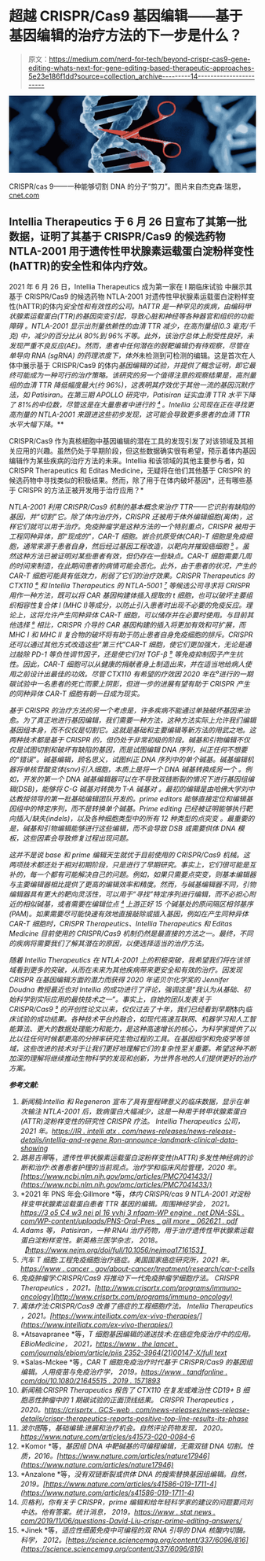 # 超越 CRISPR/Cas9 基因编辑——基于基因编辑的治疗方法的下一步是什么？

> 原文：<https://medium.com/nerd-for-tech/beyond-crispr-cas9-gene-editing-whats-next-for-gene-editing-based-therapeutic-approaches-5e23e186f1dd?source=collection_archive---------14----------------------->

![](img/b4135c68294973b6229867bc9c055b20.png)

CRISPR/cas 9——一种能够切割 DNA 的分子“剪刀”。图片来自杰克森·瑞恩，[cnet.com](https://www.cnet.com/news/crispr-gene-editing-explained-what-is-it-and-how-does-it-work-genetic-engineering/)

## Intellia Therapeutics 于 6 月 26 日宣布了其第一批数据，证明了其基于 CRISPR/Cas9 的候选药物 NTLA-2001 用于遗传性甲状腺素运载蛋白淀粉样变性(hATTR)的安全性和体内疗效。

2021 年 6 月 26 日，Intellia Therapeutics 成为第一家在 I 期临床试验 [](https://ir.intelliatx.com/news-releases/news-release-details/intellia-and-regeneron-announce-landmark-clinical-data-showing) 中展示其基于 CRISPR/Cas9 的候选药物 NTLA-2001 对遗传性甲状腺素运载蛋白淀粉样变性(hATTR)的体内*安全性和有效性的公司。hATTR 是一种罕见的疾病，由编码甲状腺素运载蛋白(TTR)的基因突变引起，导致心脏和神经等各种器官和组织的功能障碍 [](https://www.ncbi.nlm.nih.gov/pmc/articles/PMC7041433/) 。NTLA-2001 显示出剂量依赖性的血清 TTR 减少，在高剂量组(0.3 毫克/千克) [](https://3o5c4w3neipl16yvhj3nfqam-wpengine.netdna-ssl.com/wp-content/uploads/PNS-Oral-Pres_Gillmore_062621.pdf) 中，减少的百分比从 80%到 96%不等。此外，该治疗总体上耐受性良好，未发现严重不良反应(AE)。然而，患者中任何潜在的脱靶编辑仍有待观察，尽管在单导向 RNA (sgRNA) [](https://3o5c4w3neipl16yvhj3nfqam-wpengine.netdna-ssl.com/wp-content/uploads/PNS-Oral-Pres_Gillmore_062621.pdf)的药理浓度下，体外*未检测到可检测的编辑。这是首次在人体中展示基于 CRISPR/Cas9 的体内*基因编辑的试验，并提供了概念证明，即它最终可能成为一种可行的治疗策略。该研究的另一个值得注意的观察结果是，高剂量组的血清 TTR 降低幅度最大(约 96%)，这表明其疗效优于其他一流的基因沉默疗法，如 Patisiran。在第三期 APOLLO 研究中，Patisiran 证实血清 TTR 水平下降了 81%的中位数，尽管这是在大量患者中进行的 [⁴](https://www.nejm.org/doi/full/10.1056/nejmoa1716153) 。Intellia 公司现在正在寻找更高剂量的 NTLA-2001 来跟进这些初步发现，这可能会导致更多患者的血清 TTR 水平大幅下降。***

CRISPR/Cas9 作为真核细胞中基因编辑的潜在工具的发现引发了对该领域及其相关应用的兴趣。虽然仍处于早期阶段，但这些数据确实很有希望，预示着体内基因编辑作为某些疾病的治疗方法的未来。Intellia 和该领域的其他主要参与者，如 CRISPR Therapeutics 和 Editas Medicine，无疑将在他们其他基于 CRISPR 的候选药物中寻找类似的积极结果。然而，除了用于在体内破坏基因*，还有哪些基于 CRISPR 的方法正被开发用于治疗应用？*

*NTLA-2001 利用 CRISPR/Cas9 机制的基本概念来治疗 TTR——它识别有缺陷的基因，并“切割”它。除了体内治疗外，CRISPR 还被用于体外编辑细胞(*离体*)，这样它们就可以用于治疗。免疫肿瘤学是这种方法的一个特别重点，CRISPR 被用于工程同种异体，即“现成的”，CAR-T 细胞。嵌合抗原受体(CAR)-T 细胞是免疫细胞，通常来源于患者自身，然后经过基因工程改造，以靶向并摧毁癌细胞 [⁵](https://www.cancer.gov/about-cancer/treatment/research/car-t-cells) 。虽然这种方法已被证明对某些患者有效，但仍存在一些缺点。CAR-T 细胞需要几周的时间来制造，在此期间患者的病情可能会恶化。此外，由于患者的状况，产生的 CAR-T 细胞可能具有低效力，削弱了它们的治疗效果。CRISPR Therapeutics 的 CTX110 [⁶](http://www.crisprtx.com/programs/immuno-oncology) 和 Intellia Therapeutics 的 NTLA-5001 [⁷](https://www.intelliatx.com/ex-vivo-therapies/) 等候选公司寻求将 CRISPR 用作一种方法，既可以将 CAR 基因构建体插入提取的 t 细胞，也可以破坏主要组织相容性复合体 I (MHC I)等成分，以防止引入患者时出现不必要的免疫反应。理论上，这将允许产生同种异体 CAR-T 细胞，可以储存并在必要时使用。与目前其他选择 [⁸](https://www.thelancet.com/journals/ebiom/article/PIIS2352-3964(21)00147-X/fulltext) 相比，CRISPR 介导的 CAR 基因构建的插入将更加有效和可扩展，而 MHC I 和 MHC II 复合物的破坏将有助于防止患者自身免疫细胞的排斥。CRISPR 还可以通过其他方式改造这些“第三代”CAR-T 细胞，使它们更加强大，无论是通过敲除 PD-1 等负性调节因子，还是使它们对 TGF-β [⁹](https://www.tandfonline.com/doi/10.1080/21645515.2019.1571893) 等免疫抑制因子产生抗性。因此，CAR-T 细胞可以从健康的捐献者身上制造出来，并在适当地给病人使用之前设计出最佳的功效。尽管 CTX110 有希望的疗效因 2020 年在⁰进行的一期碳试验中一名患者的死亡而蒙上阴影，但进一步的进展有望有助于 CRISPR 产生的同种异体 CAR-T 细胞有朝一日成为现实。*

*基于 CRISPR 的治疗方法的另一个考虑是，许多疾病不能通过单独破坏基因来治愈。为了真正地进行基因编辑，我们需要一种方法，这种方法实际上允许我们编辑基因组本身，而不仅仅是切割它。这就是基础和主要编辑等新方法的用武之地。这两种技术都是基于 CRISPR 的，但仍处于非常初级的阶段。碱基和引物编辑不仅仅是试图切割和破坏有缺陷的基因，而是试图编辑 DNA 序列，纠正任何不想要的“错误”。碱基编辑，顾名思义，试图纠正 DNA 序列中的单个碱基。碱基编辑机器将单核苷酸变体(snv)引入细胞，本质上是将一个 DNA 碱基转换成另一个 [](https://www.nature.com/articles/s41573-020-0084-6) 。例如，开发的第一个 DNA 碱基编辑器可以在不导致双链断裂的情况下进行基因组编辑(DSB)，能够将 C-G 碱基对转换为 T-A 碱基对 [](https://www.nature.com/articles/nature17946) 。最初的编辑是由哈佛大学刘中达教授领导的第一批基础编辑团队开发的。prime editors 能够直接定位和编辑基因组中的特定序列，而不是转换单个碱基。Prime editing 已经被证明能够执行靶向插入/缺失(indels)，以及各种细胞类型中的所有 12 种类型的点突变 [](https://www.nature.com/articles/s41586-019-1711-4) 。最重要的是，碱基和引物编辑能够进行这些编辑，而不会导致 DSB 或需要供体 DNA 模板，这些因素会导致修复过程出现问题。*

*这并不是说 base 和 prime 编辑天生就优于目前使用的 CRISPR/Cas9 机械。这两项技术都还处于相对初期阶段，只是进行了早期研究。事实上，它们很可能是互补的，每一个都有可能解决自己的问题。例如，如果只需要点突变，则基本编辑器与主要编辑器相比提供了更高的编辑效率和精度。然而，与碱基编辑器不同，引物编辑器具有更大的靶向灵活性，可以用于“寻找”特定序列进行编辑，而不必担心附近的相似碱基，或者需要在编辑位点 [⁴](https://www.statnews.com/2019/11/06/questions-david-liu-crispr-prime-editing-answers/) 上游正好 15 个碱基处的原间隔区相邻基序(PAM)。如果需要尽可能快速有效地直接敲除或插入基因，例如在产生同种异体 CAR-T 细胞时，CRISPR Therapeutics、Intellia Therapeutics 和 Editas Medicine 目前使用的 CRISPR/Cas9 机制仍然是最直接的方法之一。最终，不同的疾病将需要我们了解其潜在的原因，以便选择适当的治疗方法。*

*随着 Intellia Therapeutics 在 NTLA-2001 上的积极突破，我希望我们将在该领域看到更多的突破，从而在未来为其他疾病带来更安全和有效的治疗。因发现 CRISPR 在基因编辑方面的潜力而获得 2020 年诺贝尔化学奖的 Jennifer Doudna 教授最近也对 Intellia 的成功进行了评论，强调这是“我认为从基础、初始科学到实际应用的最快技术之一”。事实上，自她的团队发表关于 CRISPR/Cas9 [⁵](https://science.sciencemag.org/content/337/6096/816) 的开创性论文以来，仅仅过去了十年，我们已经看到早期*体内*临床试验的成功结果。各种技术平台的融合，如现代高速互联网、机器学习和人工智能算法、更大的数据处理能力和能力，是这种高速增长的核心，为科学家提供了以比以往任何时候都更高的分辨率研究生物过程的工具。在基因组学和免疫学等领域，这些改进的技术对于让我们更好地理解它们的复杂性至关重要。希望这种不断加深的理解将继续推动生物科学的发现和创新，为世界各地的人们提供更好的治疗方案。*

***参考文献:***

1.  *新闻稿:Intellia 和 Regeneron 宣布了具有里程碑意义的临床数据，显示在单次输注 NTLA-2001 后，致病蛋白大幅减少，这是一种用于转甲状腺素蛋白(ATTR)淀粉样变性的研究性 CRISPR 疗法。 *Intellia Therapeutics 公司，* 2021 年。[https://IR . intelli atx . com/news-releases/news-release-details/intellia-and-regene Ron-announce-landmark-clinical-data-showing](https://ir.intelliatx.com/news-releases/news-release-details/intellia-and-regeneron-announce-landmark-clinical-data-showing)*
2.  *路易吉蒂*等，*遗传性甲状腺素运载蛋白淀粉样变性(hATTR)多发性神经病的诊断和治疗:改善患者护理的当前观点。*治疗学和临床风险管理*，2020 年。[https://www.ncbi.nlm.nih.gov/pmc/articles/PMC7041433/](https://www.ncbi.nlm.nih.gov/pmc/articles/PMC7041433/)*
3.  *2021 年 PNS 年会:Gillmore *等，*体内 CRISPR/cas 9 NTLA-2001 对淀粉样变甲状腺素运载蛋白患者 TTR 基因的编辑。*周围神经学会，* 2021。
    [https://3 o5 C4 w3 nei pl 16 yvhj 3 nfqam-WP engine . net DNA-SSL . com/WP-content/uploads/PNS-Oral-Pres _ gill more _ 062621 . pdf](https://3o5c4w3neipl16yvhj3nfqam-wpengine.netdna-ssl.com/wp-content/uploads/PNS-Oral-Pres_Gillmore_062621.pdf)*
4.  *Adams *等，* Patisiran，一种 RNAi 治疗药物，用于治疗遗传性甲状腺素运载蛋白淀粉样变性。*新英格兰医学杂志，* 2018。【https://www.nejm.org/doi/full/10.1056/nejmoa1716153】*
5.  *汽车 T 细胞:工程免疫细胞治疗癌症。*美国国家癌症研究所*，2021 年。
    [https://www . cancer . gov/about-cancer/treatment/research/car-t-cells](https://www.cancer.gov/about-cancer/treatment/research/car-t-cells)*
6.  *免疫肿瘤学:CRISPR/Cas9 将推动下一代免疫肿瘤学细胞疗法。 *CRISPR Therapeutics* ，2021。[http://www.crisprtx.com/programs/immuno-oncology](http://www.crisprtx.com/programs/immuno-oncology)*
7.  *离体疗法:CRISPR/Cas9 改善了癌症的工程细胞疗法。 *Intellia Therapeutics* ，2021。[https://www.intelliatx.com/ex-vivo-therapies/](https://www.intelliatx.com/ex-vivo-therapies/)*
8.  *Atsavapranee *等，*T 细胞基因编辑的递送技术:在癌症免疫治疗中的应用。 *EBioMedicine，* 2021，[https://www . the lancet . com/journals/ebiom/article/piis 2352-3964(21)00147-X/full text](https://www.thelancet.com/journals/ebiom/article/PIIS2352-3964(21)00147-X/fulltext)*
9.  *Salas-Mckee *等，*CAR T 细胞免疫治疗时代基于 CRISPR/Cas9 的基因组编辑。*人用疫苗与免疫治疗学，* 2019。[https://www . tandfonline . com/doi/10.1080/21645515 . 2019 . 1571893](https://www.tandfonline.com/doi/10.1080/21645515.2019.1571893)*
10.  *新闻稿:CRISPR Therapeutics 报告了 CTX110 在复发或难治性 CD19+ B 细胞恶性肿瘤中的 1 期碳试验的正面顶线结果。 *CRISPR Therapeutics* ，2020。[https://crisprtx . GCS-web . com/news-releases/news-release-details/crispr-therapeutics-reports-positive-top-line-results-its-phase](https://crisprtx.gcs-web.com/news-releases/news-release-details/crispr-therapeutics-reports-positive-top-line-results-its-phase)*
11.  *波尔图*等，*基础编辑:进展和治疗机会。*自然评论药物发现，* 2020。
    https://www.nature.com/articles/s41573-020-0084-6*
12.  *Komor *等，*基因组 DNA 中靶碱基的可编程编辑，无需双链 DNA 切割。*性质*，2016。[https://www.nature.com/articles/nature17946](https://www.nature.com/articles/nature17946)*
13.  *Anzalone *等，*没有双链断裂或供体 DNA 的搜索替换基因组编辑。*自然，* 2019。[https://www.nature.com/articles/s41586-019-1711-4](https://www.nature.com/articles/s41586-019-1711-4)*
14.  *贝格利，你有关于 CRISPR，prime 编辑和给年轻科学家的建议的问题要问刘中达。他有答案。*统计消息，* 2019。[https://www . stat news . com/2019/11/06/questions-David-Liu-crispr-prime-editing-answers/](https://www.statnews.com/2019/11/06/questions-david-liu-crispr-prime-editing-answers/)*
15.  *Jinek *等，*适应性细菌免疫中可编程的双 RNA 引导的 DNA 核酸内切酶。*科学，* 2012。[https://science.sciencemag.org/content/337/6096/816](https://science.sciencemag.org/content/337/6096/816)*
